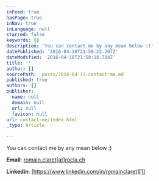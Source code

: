 ```yaml
---
inFeed: true
hasPage: true
inNav: true
inLanguage: null
starred: false
keywords: []
description: 'You can contact me by any mean below :)'
datePublished: '2016-04-18T21:59:22.207Z'
dateModified: '2016-04-18T21:59:18.784Z'
title: ''
author: []
sourcePath: _posts/2016-04-13-contact-me.md
published: true
authors: []
publisher:
  name: null
  domain: null
  url: null
  favicon: null
url: contact-me/index.html
_type: Article

---
```

You can contact me by any mean below :)

**Email**: [romain.claret\[at\]rocla.ch][0]

**Linkedin**: [https://www.linkedin.com/in/romainclaret][1]

[0]: mailto:romain.claret[at]rocla.ch
[1]: https://www.linkedin.com/in/romainclaret
